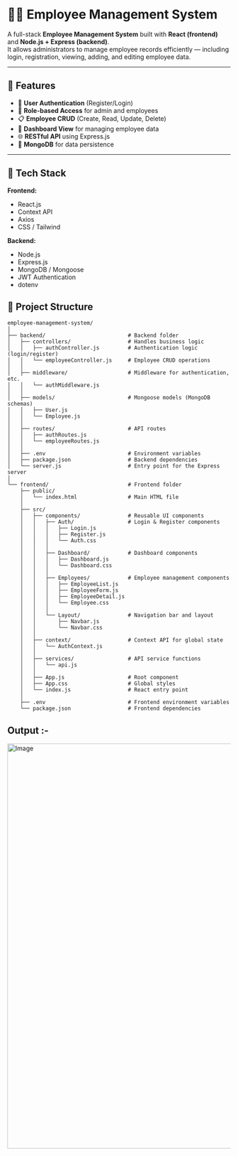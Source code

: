 # 👨‍💼 Employee Management System

A full-stack **Employee Management System** built with **React (frontend)** and **Node.js + Express (backend)**.  
It allows administrators to manage employee records efficiently — including login, registration, viewing, adding, and editing employee data.

---

## 🚀 Features

- 🔐 **User Authentication** (Register/Login)
- 👥 **Role-based Access** for admin and employees
- 📋 **Employee CRUD** (Create, Read, Update, Delete)
- 🧭 **Dashboard View** for managing employee data
- 🌐 **RESTful API** using Express.js
- 💾 **MongoDB** for data persistence

---

## 🧩 Tech Stack

**Frontend:**
- React.js  
- Context API  
- Axios  
- CSS / Tailwind  

**Backend:**
- Node.js  
- Express.js  
- MongoDB / Mongoose  
- JWT Authentication  
- dotenv  

## 📂 Project Structure

```text
employee-management-system/
│
├── backend/                          # Backend folder
│   ├── controllers/                  # Handles business logic
│   │   ├── authController.js         # Authentication logic (login/register)
│   │   └── employeeController.js     # Employee CRUD operations
│   │
│   ├── middleware/                   # Middleware for authentication, etc.
│   │   └── authMiddleware.js
│   │
│   ├── models/                       # Mongoose models (MongoDB schemas)
│   │   ├── User.js
│   │   └── Employee.js
│   │
│   ├── routes/                       # API routes
│   │   ├── authRoutes.js
│   │   └── employeeRoutes.js
│   │
│   ├── .env                          # Environment variables
│   ├── package.json                  # Backend dependencies
│   └── server.js                     # Entry point for the Express server
│
└── frontend/                         # Frontend folder
    ├── public/
    │   └── index.html                # Main HTML file
    │
    ├── src/
    │   ├── components/               # Reusable UI components
    │   │   ├── Auth/                 # Login & Register components
    │   │   │   ├── Login.js
    │   │   │   ├── Register.js
    │   │   │   └── Auth.css
    │   │   │
    │   │   ├── Dashboard/            # Dashboard components
    │   │   │   ├── Dashboard.js
    │   │   │   └── Dashboard.css
    │   │   │
    │   │   ├── Employees/            # Employee management components
    │   │   │   ├── EmployeeList.js
    │   │   │   ├── EmployeeForm.js
    │   │   │   ├── EmployeeDetail.js
    │   │   │   └── Employee.css
    │   │   │
    │   │   └── Layout/               # Navigation bar and layout
    │   │       ├── Navbar.js
    │   │       └── Navbar.css
    │   │
    │   ├── context/                  # Context API for global state
    │   │   └── AuthContext.js
    │   │
    │   ├── services/                 # API service functions
    │   │   └── api.js
    │   │
    │   ├── App.js                    # Root component
    │   ├── App.css                   # Global styles
    │   └── index.js                  # React entry point
    │
    ├── .env                          # Frontend environment variables
    └── package.json                  # Frontend dependencies
```
## Output :-

<img width="1857" height="912" alt="Image" src="https://github.com/user-attachments/assets/b4b0e23d-0958-45d7-9b22-2be746caa519" />



